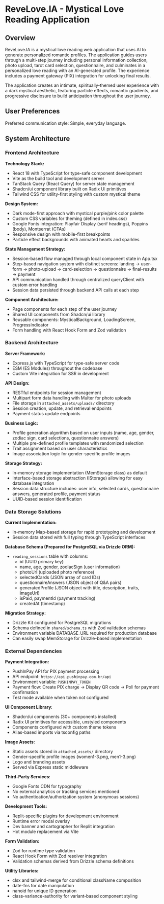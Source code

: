 # ReveLove.IA - Mystical Love Reading Application

## Overview

ReveLove.IA is a mystical love reading web application that uses AI to generate personalized romantic profiles. The application guides users through a multi-step journey including personal information collection, photo upload, tarot card selection, questionnaire, and culminates in a personalized love reading with an AI-generated profile. The experience includes a payment gateway (PIX) integration for unlocking final results.

The application creates an intimate, spiritually-themed user experience with a dark mystical aesthetic, featuring particle effects, romantic gradients, and progressive disclosure to build anticipation throughout the user journey.

## User Preferences

Preferred communication style: Simple, everyday language.

## System Architecture

### Frontend Architecture

**Technology Stack:**
- React 18 with TypeScript for type-safe component development
- Vite as the build tool and development server
- TanStack Query (React Query) for server state management
- Shadcn/ui component library built on Radix UI primitives
- Tailwind CSS for utility-first styling with custom mystical theme

**Design System:**
- Dark mode-first approach with mystical purple/pink color palette
- Custom CSS variables for theming (defined in index.css)
- Google Fonts integration: Playfair Display (serif headings), Poppins (body), Montserrat (CTAs)
- Responsive design with mobile-first breakpoints
- Particle effect backgrounds with animated hearts and sparkles

**State Management Strategy:**
- Session-based flow managed through local component state in App.tsx
- Step-based navigation system with distinct screens: landing → user-form → photo-upload → card-selection → questionnaire → final-results → payment
- API communication handled through centralized queryClient with custom error handling
- Session data persisted through backend API calls at each step

**Component Architecture:**
- Page components for each step of the user journey
- Shared UI components from Shadcn/ui library
- Reusable components: MysticalBackground, LoadingScreen, ProgressIndicator
- Form handling with React Hook Form and Zod validation

### Backend Architecture

**Server Framework:**
- Express.js with TypeScript for type-safe server code
- ESM (ES Modules) throughout the codebase
- Custom Vite integration for SSR in development

**API Design:**
- RESTful endpoints for session management
- Multipart form data handling with Multer for photo uploads
- File storage in `attached_assets/uploads/` directory
- Session creation, update, and retrieval endpoints
- Payment status update endpoints

**Business Logic:**
- Profile generation algorithm based on user inputs (name, age, gender, zodiac sign, card selections, questionnaire answers)
- Multiple pre-defined profile templates with randomized selection
- Trait assignment based on user characteristics
- Image association logic for gender-specific profile images

**Storage Strategy:**
- In-memory storage implementation (MemStorage class) as default
- Interface-based storage abstraction (IStorage) allowing for easy database integration
- Session data structure includes: user info, selected cards, questionnaire answers, generated profile, payment status
- UUID-based session identification

### Data Storage Solutions

**Current Implementation:**
- In-memory Map-based storage for rapid prototyping and development
- Session data stored with full typing through TypeScript interfaces

**Database Schema (Prepared for PostgreSQL via Drizzle ORM):**
- `reading_sessions` table with columns:
  - id (UUID primary key)
  - name, age, gender, zodiacSign (user information)
  - photoUrl (uploaded photo reference)
  - selectedCards (JSON array of card IDs)
  - questionnaireAnswers (JSON object of Q&A pairs)
  - generatedProfile (JSON object with title, description, traits, imageUrl)
  - isPaid, paymentId (payment tracking)
  - createdAt (timestamp)

**Migration Strategy:**
- Drizzle Kit configured for PostgreSQL migrations
- Schema defined in `shared/schema.ts` with Zod validation schemas
- Environment variable DATABASE_URL required for production database
- Can easily swap MemStorage for Drizzle-based implementation

### External Dependencies

**Payment Integration:**
- PushInPay API for PIX payment processing
- API endpoint: `https://api.pushinpay.com.br/api`
- Environment variable: `PUSHINPAY_TOKEN`
- Payment flow: Create PIX charge → Display QR code → Poll for payment confirmation
- Test mode available when token not configured

**UI Component Library:**
- Shadcn/ui components (30+ components installed)
- Radix UI primitives for accessible, unstyled components
- Components configured with custom theme tokens
- Alias-based imports via tsconfig paths

**Image Assets:**
- Static assets stored in `attached_assets/` directory
- Gender-specific profile images (women1-3.png, men1-3.png)
- Logo and branding assets
- Served via Express static middleware

**Third-Party Services:**
- Google Fonts CDN for typography
- No external analytics or tracking services mentioned
- No authentication/authorization system (anonymous sessions)

**Development Tools:**
- Replit-specific plugins for development environment
- Runtime error modal overlay
- Dev banner and cartographer for Replit integration
- Hot module replacement via Vite

**Form Validation:**
- Zod for runtime type validation
- React Hook Form with Zod resolver integration
- Validation schemas derived from Drizzle schema definitions

**Utility Libraries:**
- clsx and tailwind-merge for conditional className composition
- date-fns for date manipulation
- nanoid for unique ID generation
- class-variance-authority for variant-based component styling